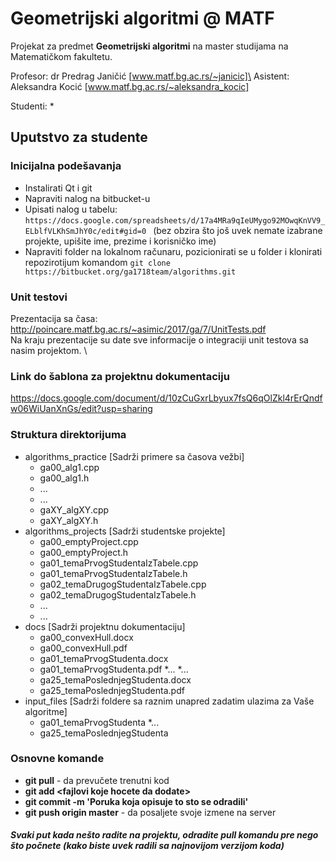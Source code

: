 # Geometrijski algoritmi @ MATF 

Projekat za predmet **Geometrijski algoritmi** na master studijama na Matematičkom fakultetu. 

Profesor: dr Predrag Janičić [www.matf.bg.ac.rs/~janicic]\
Asistent: Aleksandra Kocić [www.matf.bg.ac.rs/~aleksandra_kocic]

Studenti:
* 

## Uputstvo za studente ##

### Inicijalna podešavanja ###

* Instalirati Qt i git
* Napraviti nalog na bitbucket-u
* Upisati nalog u tabelu: ```https://docs.google.com/spreadsheets/d/17a4MRa9qIeUMygo92MOwqKnVV9_ELblfVLKhSmJhY0c/edit#gid=0 ``` (bez obzira što još uvek nemate izabrane projekte, upišite ime, prezime i korisničko ime)
* Napraviti folder na lokalnom računaru, pozicionirati se u folder i klonirati repozirotijum komandom ```git clone https://bitbucket.org/ga1718team/algorithms.git ```

### Unit testovi ### 
 Prezentacija sa časa: http://poincare.matf.bg.ac.rs/~asimic/2017/ga/7/UnitTests.pdf \
 Na kraju prezentacije su date sve informacije o integraciji unit testova sa nasim projektom. \

### Link do šablona za projektnu dokumentaciju ###
https://docs.google.com/document/d/10zCuGxrLbyux7fsQ6qOlZkl4rErQndfw06WiUanXnGs/edit?usp=sharing

### Struktura direktorijuma ###

  * algorithms_practice [Sadrži primere sa časova vežbi]
    * ga00_alg1.cpp
    * ga00_alg1.h
    * ...
    * ...
    * gaXY_algXY.cpp
    * gaXY_algXY.h 
  * algorithms_projects [Sadrži studentske projekte]
    * ga00_emptyProject.cpp
    * ga00_emptyProject.h
    * ga01_temaPrvogStudentaIzTabele.cpp
    * ga01_temaPrvogStudentaIzTabele.h
    * ga02_temaDrugogStudentaIzTabele.cpp
    * ga02_temaDrugogStudentaIzTabele.h
    * ...
    * ...   
  * docs [Sadrži projektnu dokumentaciju]
    * ga00_convexHull.docx
    * ga00_convexHull.pdf
    * ga01_temaPrvogStudenta.docx
    * ga01_temaPrvogStudenta.pdf
    *...
    *...
    * ga25_temaPoslednjegStudenta.docx
    * ga25_temaPoslednjegStudenta.pdf
  * input_files [Sadrži foldere sa raznim unapred zadatim ulazima za Vaše algoritme] 
    * ga01_temaPrvogStudenta
    *...
    * ga25_temaPoslednjegStudenta 

### Osnovne komande
* **git pull** - da prevučete trenutni kod 
* **git add \<fajlovi koje hocete da dodate>** 
* **git commit -m 'Poruka koja opisuje to sto se odradili'**
* **git push origin master** - da posaljete svoje izmene na server

#### ***Svaki put kada nešto radite na projektu, odradite pull komandu pre nego što počnete (kako biste uvek radili sa najnovijom verzijom koda)*** ####